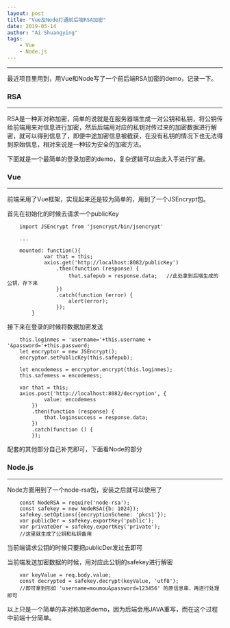 ```yaml
---
layout: post
title: "Vue及Node打通前后端RSA加密"
date: 2019-05-14
author: "Ai Shuangying"
tags:
	- Vue
	- Node.js
---
```


----------

最近项目里用到，用Vue和Node写了一个前后端RSA加密的demo，记录一下。

### RSA
-------------

RSA是一种非对称加密，简单的说就是在服务器端生成一对公钥和私钥，将公钥传给前端用来对信息进行加密，然后后端用对应的私钥对传过来的加密数据进行解密，就可以得到信息了，即便中途加密信息被截获，在没有私钥的情况下也无法得到原始信息，相对来说是一种较为安全的加密方法。


下面就是一个最简单的登录加密的demo，复杂逻辑可以由此入手进行扩展。


### Vue
-------------

前端采用了Vue框架，实现起来还是较为简单的，用到了一个JSEncrypt包。

首先在初始化的时候去请求一个publicKey

```
	import JSEncrypt from 'jsencrypt/bin/jsencrypt'

	...

	mounted: function(){
			var that = this;
			axios.get('http://localhost:8082/publicKey')
				.then(function (response) {
					that.safepub = response.data;	//此处拿到后端生成的公钥，存下来
				})
				.catch(function (error) {
					alert(error);
				});
		}

```

接下来在登录的时候将数据加密发送

```
	this.loginmes = 'username='+this.username + '&password='+this.password;
	let encryptor = new JSEncrypt();
	encryptor.setPublicKey(this.safepub);

	let encodemess = encryptor.encrypt(this.loginmes);
	this.safemess = encodemess;

	var that = this;
	axios.post('http://localhost:8082/decryption', {
			value: encodemess
		})
		.then(function (response) {
			that.loginsuccess = response.data;
		})
		.catch(function () {
		});
```

配套的其他部分自己补充即可，下面看Node的部分


### Node.js
-------------

Node方面用到了一个node-rsa包，安装之后就可以使用了

```
	const NodeRSA = require('node-rsa');
	const safekey = new NodeRSA({b: 1024});
	safekey.setOptions({encryptionScheme: 'pkcs1'});
	var publicDer = safekey.exportKey('public');
	var privateDer = safekey.exportKey('private');
	//这里就生成了公钥和私钥备用
```

当前端请求公钥的时候只要把publicDer发过去即可

当前端发送加密数据的时候，用对应此公钥的safekey进行解密

```
	var keyValue = req.body.value;
    const decrypted = safekey.decrypt(keyValue, 'utf8');
    //即可拿到形如 'username=moumou&password=123456' 的原信息串，再进行处理即可
```

以上只是一个简单的非对称加密demo，因为后端会用JAVA重写，而在这个过程中前端十分简单。
